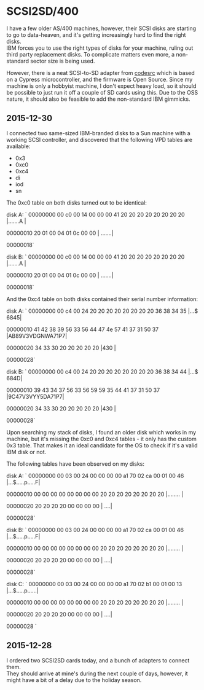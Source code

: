 # SCSI2SD/400

I have a few older AS/400 machines, however, their SCSI disks are starting to 
go to data-heaven, and it's getting increasingly hard to find the right disks.  
IBM forces you to use the right types of disks for your machine, ruling out 
third party replacement disks. To complicate matters even more, a non-standard 
sector size is being used.

However, there is a neat SCSI-to-SD adapter from [codesrc](
http://www.codesrc.com/mediawiki/index.php?title=SCSI2SD) which is based on a 
Cypress microcontroller, and the firmware is Open Source. Since my machine is 
only a hobbyist machine, I don't expect heavy load, so it should be possible to 
just run it off a couple of SD cards using this. Due to the OSS nature, it 
should also be feasible to add the non-standard IBM gimmicks.

## 2015-12-30

I connected two same-sized IBM-branded disks to a Sun machine with a working 
SCSI controller, and discovered that the following VPD tables are available:

* 0x3
* 0xc0
* 0xc4
* di
* iod
* sn

The 0xc0 table on both disks turned out to be identical:

disk A:
`
  00000000  00 c0 00 14 00 00 00 41  20 20 20 20 20 20 20 20  |.......A        |

  00000010  20 01 00 04 01 0c 00 00                           | .......|

  00000018`

disk B:
`
  00000000  00 c0 00 14 00 00 00 41  20 20 20 20 20 20 20 20  |.......A        |

  00000010  20 01 00 04 01 0c 00 00                           | .......|

  00000018`

And the 0xc4 table on both disks contained their serial number information:

disk A:
`
  00000000  00 c4 00 24 20 20 20 20  20 20 20 20 36 38 34 35  |...$        6845|

  00000010  41 42 38 39 56 33 56 44  47 4e 57 41 37 31 50 37  |AB89V3VDGNWA71P7|

  00000020  34 33 30 20 20 20 20 20                           |430     |

  00000028`

disk B:
`
  00000000  00 c4 00 24 20 20 20 20  20 20 20 20 36 38 34 44  |...$        684D|

  00000010  39 43 34 37 56 33 56 59  59 35 44 41 37 31 50 37  |9C47V3VYY5DA71P7|

  00000020  34 33 30 20 20 20 20 20                           |430     |

  00000028`

Upon searching my stack of disks, I found an older disk which works in my machine, but it's missing the 0xc0 and 0xc4 tables - it only has the custom 0x3 table. That makes it an ideal candidate for the OS to check if it's a valid IBM disk or not.

The following tables have been observed on my disks:

disk A:
` 
00000000  00 03 00 24 00 00 00 00  a1 70 02 ca 00 01 00 46  |...$.....p.....F|

00000010  00 00 00 00 00 00 00 00  20 20 20 20 20 20 20 20  |........        |

00000020  20 20 20 20 00 00 00 00                           |    ....|

00000028`

disk B:
`
00000000  00 03 00 24 00 00 00 00  a1 70 02 ca 00 01 00 46  |...$.....p.....F|

00000010  00 00 00 00 00 00 00 00  20 20 20 20 20 20 20 20  |........        |

00000020  20 20 20 20 00 00 00 00                           |    ....|

00000028`

disk C:
` 
00000000  00 03 00 24 00 00 00 00  a1 70 02 b1 00 01 00 13  |...$.....p......|

00000010  00 00 00 00 00 00 00 00  20 20 20 20 20 20 20 20  |........        |

00000020  20 20 20 20 00 00 00 00                           |    ....|

00000028 
`


## 2015-12-28

I ordered two SCSI2SD cards today, and a bunch of adapters to connect them.  
They should arrive at mine's during the next couple of days, however, it might 
have a bit of a delay due to the holiday season.
